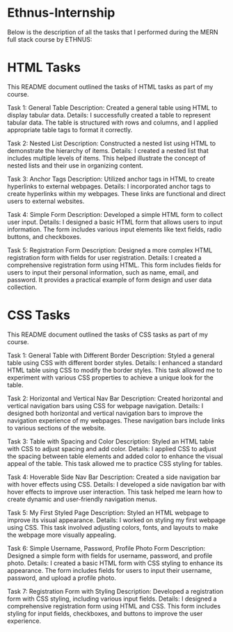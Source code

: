 # Ethnus-Internship
Below is the description of all the tasks that I performed during the MERN full stack course by ETHNUS:

# HTML Tasks
This README document outlined the tasks of HTML tasks as part of my course.

Task 1: General Table
Description: Created a general table using HTML to display tabular data. Details: I successfully created a table to represent tabular data. The table is structured with rows and columns, and I applied appropriate table tags to format it correctly.

Task 2: Nested List
Description: Constructed a nested list using HTML to demonstrate the hierarchy of items. Details: I created a nested list that includes multiple levels of items. This helped illustrate the concept of nested lists and their use in organizing content.

Task 3: Anchor Tags
Description: Utilized anchor tags in HTML to create hyperlinks to external webpages. Details: I incorporated anchor tags to create hyperlinks within my webpages. These links are functional and direct users to external websites.

Task 4: Simple Form
Description: Developed a simple HTML form to collect user input. Details: I designed a basic HTML form that allows users to input information. The form includes various input elements like text fields, radio buttons, and checkboxes.

Task 5: Registration Form
Description: Designed a more complex HTML registration form with fields for user registration. Details: I created a comprehensive registration form using HTML. This form includes fields for users to input their personal information, such as name, email, and password. It provides a practical example of form design and user data collection.

# CSS Tasks
This README document outlined the tasks of CSS tasks as part of my course.

Task 1: General Table with Different Border
Description: Styled a general table using CSS with different border styles. Details: I enhanced a standard HTML table using CSS to modify the border styles. This task allowed me to experiment with various CSS properties to achieve a unique look for the table.

Task 2: Horizontal and Vertical Nav Bar
Description: Created horizontal and vertical navigation bars using CSS for webpage navigation. Details: I designed both horizontal and vertical navigation bars to improve the navigation experience of my webpages. These navigation bars include links to various sections of the website.

Task 3: Table with Spacing and Color
Description: Styled an HTML table with CSS to adjust spacing and add color. Details: I applied CSS to adjust the spacing between table elements and added color to enhance the visual appeal of the table. This task allowed me to practice CSS styling for tables.

Task 4: Hoverable Side Nav Bar
Description: Created a side navigation bar with hover effects using CSS. Details: I developed a side navigation bar with hover effects to improve user interaction. This task helped me learn how to create dynamic and user-friendly navigation menus.

Task 5: My First Styled Page
Description: Styled an HTML webpage to improve its visual appearance. Details: I worked on styling my first webpage using CSS. This task involved adjusting colors, fonts, and layouts to make the webpage more visually appealing.

Task 6: Simple Username, Password, Profile Photo Form
Description: Designed a simple form with fields for username, password, and profile photo. Details: I created a basic HTML form with CSS styling to enhance its appearance. The form includes fields for users to input their username, password, and upload a profile photo.

Task 7: Registration Form with Styling
Description: Developed a registration form with CSS styling, including various input fields. Details: I designed a comprehensive registration form using HTML and CSS. This form includes styling for input fields, checkboxes, and buttons to improve the user experience.
